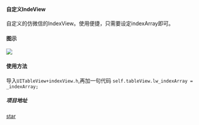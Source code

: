 ####  自定义IndeView
自定义的仿微信的IndexView。使用便捷，只需要设定indexArray即可。

#### 图示
![](https://github.com/LevenWin/IndexView/blob/master/screen.png)

#### 使用方法
导入`UITableView+indexView.h`,再加一句代码 `self.tableView.lw_indexArray = _indexArray;`

##### 项目地址
[star](https://github.com/LevenWin/IndexView)


